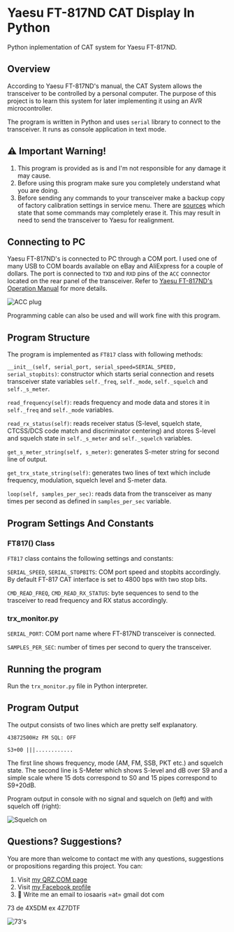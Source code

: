 # Yaesu FT-817ND CAT Display In Python
Python inplementation of CAT system for Yaesu FT-817ND.

## Overview
According to Yaesu FT-817ND's manual, the CAT System allows the transceiver to be controlled by a personal computer. The purpose of this project is to learn this system for later implementing it using an AVR microcontroller.

The program is written in Python and uses ```serial``` library to connect to the transceiver. It runs as console application in text mode.

## :warning: Important Warning!

1. This program is provided as is and I'm not responsible for any damage it may cause.
2. Before using this program make sure you completely understand what you are doing.
3. Before sending any commands to your transceiver make a backup copy of factory calibration settings in service menu. There are [sources](http://www.ka7oei.com/ft817_meow.html) which state that some commands may completely erase it. This may result in need to send the transceiver to Yaesu for realignment.

## Connecting to PC

Yaesu FT-817ND's is connected to PC through a COM port. I used one of many USB to COM boards available on eBay and AliExpress for a couple of dollars. The port is connected to ```TXD``` and ```RXD``` pins of the ```ACC``` connector located on the rear panel of the transceiver. Refer to [Yaesu FT-817ND's Operation Manual](http://www.yaesu.co.uk/files/FT-817ND_Operating%20Manual.pdf) for more details.

![ACC plug](https://raw.githubusercontent.com/4x5dm/ft817_cat_python/master/images/ft817_connection.png)

Programming cable can also be used and will work fine with this program.

## Program Structure

The program is implemented as ```FT817``` class with following methods:

```__init__(self, serial_port, serial_speed=SERIAL_SPEED, serial_stopbits)```: constructor which starts serial connection and resets transceiver state variables ```self._freq```, ```self._mode```, ```self._squelch``` and ```self._s_meter```.

```read_frequency(self)```: reads frequency and mode data and stores it in ```self._freq``` and ```self._mode``` variables.

```read_rx_status(self)```: reads receiver status (S-level, squelch state, CTCSS/DCS code match and discriminator centering) and stores S-level and squelch state in ```self._s_meter``` and ```self._squelch``` variables.

```get_s_meter_string(self, s_meter)```: generates S-meter string for second line of output.

```get_trx_state_string(self)```: generates two lines of text which include frequency, modulation, squelch level and S-meter data.

```loop(self, samples_per_sec)```: reads data from the transceiver as many times per second as defined in ```samples_per_sec``` variable.

## Program Settings And Constants

### FT817() Class

```FT817``` class contains the following settings and constants:

```SERIAL_SPEED```, ```SERIAL_STOPBITS```: COM port speed and stopbits accordingly. By default FT-817 CAT interface is set to 4800 bps with two stop bits.

```CMD_READ_FREQ```, ```CMD_READ_RX_STATUS```: byte sequences to send to the trasceiver to read frequency and RX status accordingly.

### trx_monitor.py

```SERIAL_PORT```: COM port name where FT-817ND transceiver is connected.

```SAMPLES_PER_SEC```: number of times per second to query the transceiver.

## Running the program

Run the ```trx_monitor.py``` file in Python interpreter.

## Program Output

The output consists of two lines which are pretty self explanatory.

```43872500Hz FM SQL: OFF```

```S3+00 |||............```

The first line shows frequency, mode (AM, FM, SSB, PKT etc.) and squelch state. The second line is S-Meter which shows S-level and dB over S9 and a simple scale where 15 dots correspond to S0 and 15 pipes correspond to S9+20dB.

Program output in console with no signal and squelch on (left) and with squelch off (right):

![Squelch on](https://raw.githubusercontent.com/4x5dm/ft817_cat_python/master/images/ft817_cat_output.png)

## Questions? Suggestions?
You are more than welcome to contact me with any questions, suggestions or propositions regarding this project. You can:

1. Visit [my QRZ.COM page](https://www.qrz.com/db/4X5DM)
2. Visit [my Facebook profile](https://www.facebook.com/Dima.Meln)
3. :email: Write me an email to iosaaris =at= gmail dot com

73 de 4X5DM ex 4Z7DTF

![73's](https://raw.githubusercontent.com/4x5dm/ft817_cat_python/master/images/73s.jpg)
